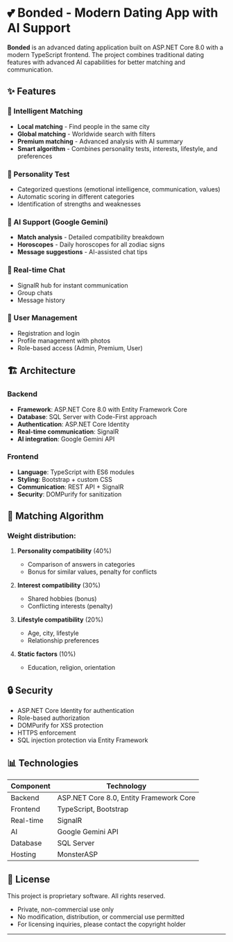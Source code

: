 # 💕 Bonded - Modern Dating App with AI Support

**Bonded** is an advanced dating application built on ASP.NET Core 8.0 with a modern TypeScript frontend. The project combines traditional dating features with advanced AI capabilities for better matching and communication.

## ✨ Features

### 🎯 Intelligent Matching
- **Local matching** - Find people in the same city
- **Global matching** - Worldwide search with filters
- **Premium matching** - Advanced analysis with AI summary
- **Smart algorithm** - Combines personality tests, interests, lifestyle, and preferences

### 🧠 Personality Test
- Categorized questions (emotional intelligence, communication, values)
- Automatic scoring in different categories
- Identification of strengths and weaknesses

### 🤖 AI Support (Google Gemini)
- **Match analysis** - Detailed compatibility breakdown
- **Horoscopes** - Daily horoscopes for all zodiac signs
- **Message suggestions** - AI-assisted chat tips

### 💬 Real-time Chat
- SignalR hub for instant communication
- Group chats
- Message history

### 👤 User Management
- Registration and login
- Profile management with photos
- Role-based access (Admin, Premium, User)

## 🏗️ Architecture

### Backend
- **Framework**: ASP.NET Core 8.0 with Entity Framework Core
- **Database**: SQL Server with Code-First approach
- **Authentication**: ASP.NET Core Identity
- **Real-time communication**: SignalR
- **AI integration**: Google Gemini API

### Frontend
- **Language**: TypeScript with ES6 modules
- **Styling**: Bootstrap + custom CSS
- **Communication**: REST API + SignalR
- **Security**: DOMPurify for sanitization

## 📝 Matching Algorithm

### Weight distribution:
1. **Personality compatibility** (40%)
   - Comparison of answers in categories
   - Bonus for similar values, penalty for conflicts

2. **Interest compatibility** (30%)
   - Shared hobbies (bonus)
   - Conflicting interests (penalty)

3. **Lifestyle compatibility** (20%)
   - Age, city, lifestyle
   - Relationship preferences

4. **Static factors** (10%)
   - Education, religion, orientation

## 🔒 Security

- ASP.NET Core Identity for authentication
- Role-based authorization
- DOMPurify for XSS protection
- HTTPS enforcement
- SQL injection protection via Entity Framework

## 📊 Technologies

| Component | Technology |
|-----------|------------|
| Backend | ASP.NET Core 8.0, Entity Framework Core |
| Frontend | TypeScript, Bootstrap |
| Real-time | SignalR |
| AI | Google Gemini API |
| Database | SQL Server |
| Hosting | MonsterASP |

## 📄 License

This project is proprietary software. All rights reserved.
- Private, non-commercial use only
- No modification, distribution, or commercial use permitted
- For licensing inquiries, please contact the copyright holder

---